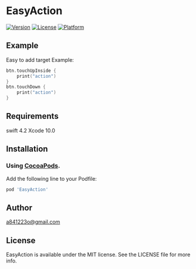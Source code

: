 # EasyAction

<!--[![CI Status](https://img.shields.io/travis/leo/EasyAction.svg?style=flat)](https://travis-ci.org/leo/EasyAction)-->
[![Version](https://img.shields.io/cocoapods/v/EasyAction.svg?style=flat)](https://cocoapods.org/pods/EasyAction)
[![License](https://img.shields.io/cocoapods/l/EasyAction.svg?style=flat)](https://cocoapods.org/pods/EasyAction)
[![Platform](https://img.shields.io/cocoapods/p/EasyAction.svg?style=flat)](https://cocoapods.org/pods/EasyAction)



## Example

Easy to add target Example:
```swift
btn.touchUpInside {
    print("action")
}
btn.touchDown {
    print("action")
}
```

## Requirements

swift 4.2
Xcode 10.0

## Installation

### Using [CocoaPods](https://cocoapods.org).
Add the following line to your Podfile:

```ruby
pod 'EasyAction'
```

## Author

 a841223o@gmail.com

## License

EasyAction is available under the MIT license. See the LICENSE file for more info.
